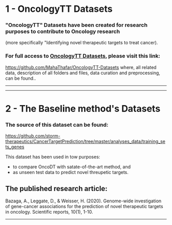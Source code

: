 # 1 - OncologyTT Datasets

### "OncologyTT" Datasets have been created for research purposes to contribute to Oncology research
(more specifically "Identifying novel therapeutic targets to treat cancer).

### For full access to [OncologyTT Datasets](https://github.com/MahaThafar/OncologyTT-Datasets), please visit this link:
https://github.com/MahaThafar/OncologyTT-Datasets
where, all related data, description of all folders and files, data curation and preprocessing, can be found.. 


----------------------------------------------------------------------
----------------------------------------------------------------------
# 2 - The Baseline method's Datasets
### The source of this dataset can be found:
https://github.com/storm-therapeutics/CancerTargetPrediction/tree/master/analyses_data/training_sets_genes

This dataset has been used in tow purposes:
* to compare OncoDT with satate-of-the-art method, and
* as unseen test data to predict novel threupetic targets.
## The published research article:
Bazaga, A., Leggate, D., & Weisser, H. (2020). Genome-wide investigation of gene-cancer associations for the prediction of novel therapeutic targets in oncology. Scientific reports, 10(1), 1-10.

---------------------------------------------------------------------

